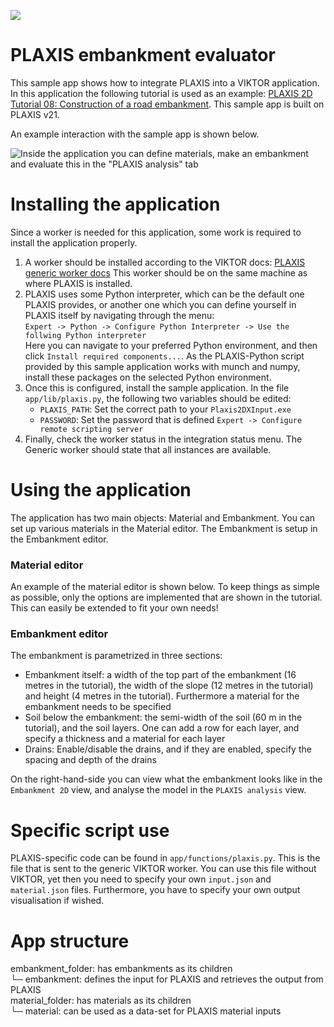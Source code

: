 ![](https://img.shields.io/badge/SDK-v13.0.0-blue) <Please check version is the same as specified in requirements.txt>

# PLAXIS embankment evaluator
This sample app shows how to integrate PLAXIS into a VIKTOR application. In this application the following tutorial is
used as an example: [PLAXIS 2D Tutorial 08: Construction of a road embankment](https://communities.bentley.com/products/geotech-analysis/w/plaxis-soilvision-wiki/45559/plaxis-2d-tutorial-08-construction-of-a-road-embankment).
This sample app is built on PLAXIS v21.

An example interaction with the sample app is shown below.

![Inside the application you can define materials, make an embankment and evaluate this in the "PLAXIS analysis" tab](source/images/sample-app-overview.gif "Sample app overview")

# Installing the application
Since a worker is needed for this application, some work is required to install the application properly.

1. A worker should be installed according to the VIKTOR docs: [PLAXIS generic worker docs](https://docs.viktor.ai/docs/guides/integrations/plaxis)
This worker should be on the same machine as where PLAXIS is installed.
2. PLAXIS uses some Python interpreter, which can be the default one PLAXIS provides, or another one which you can
define yourself in PLAXIS itself by navigating through the menu:  
`Expert -> Python -> Configure Python Interpreter -> Use the follwing Python interpreter`  
Here you can navigate to your preferred Python environment, and then click `Install required components...`. As the
PLAXIS-Python script provided by this sample application works with munch and numpy, install these packages on the 
selected Python environment.
3. Once this is configured, install the sample application. In the file `app/lib/plaxis.py`, the following two variables
should be edited:
    - `PLAXIS_PATH`: Set the correct path to your `Plaxis2DXInput.exe`
    - `PASSWORD`: Set the password that is defined `Expert -> Configure remote scripting server`
4. Finally, check the worker status in the integration status menu. The Generic worker should state that all instances are available. 

# Using the application
The application has two main objects: Material and Embankment. You can set up various materials in the Material editor.
The Embankment is setup in the Embankment editor.

### Material editor
An example of the material editor is shown below. To keep things as simple as possible, only the options are implemented
that are shown in the tutorial. This can easily be extended to fit your own needs!

### Embankment editor
The embankment is parametrized in three sections:
- Embankment itself: a width of the top part of the embankment (16 metres in the tutorial), the width of 
the slope (12 metres in the tutorial) and height (4 metres in the tutorial). Furthermore a material for the embankment 
needs to be specified
- Soil below the embankment: the semi-width of the soil (60 m in the tutorial), and the soil layers. One can add a 
row for each layer, and specify a thickness and a material for each layer
- Drains: Enable/disable the drains, and if they are enabled, specify the spacing and depth of the drains

On the right-hand-side you can view what the embankment looks like in the `Embankment 2D` view, and analyse the model in
the `PLAXIS analysis` view.

# Specific script use
PLAXIS-specific code can be found in `app/functions/plaxis.py`. This is the file that is sent to the generic VIKTOR 
worker. You can use this file without VIKTOR, yet then you need to specify your own `input.json` and `material.json` 
files. Furthermore, you have to specify your own output visualisation if wished.

# App structure
embankment_folder: has embankments as its children  
  └─ embankment: defines the input for PLAXIS and retrieves the output from PLAXIS  
material_folder: has materials as its children  
  └─ material: can be used as a data-set for PLAXIS material inputs  

